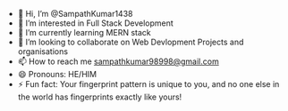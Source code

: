 - 👋 Hi, I’m @SampathKumar1438
- 👀 I’m interested in Full Stack Development
- 🌱 I’m currently learning MERN stack
- 💞️ I’m looking to collaborate on Web Devlopment Projects and organisations
- 📫 How to reach me sampathkumar98998@gmail.com
- 😄 Pronouns: HE/HIM
- ⚡ Fun fact: Your fingerprint pattern is unique to you, and no one else in the world has fingerprints exactly like yours!

<!---
SampathKumar1438/SampathKumar1438 is a ✨ special ✨ repository because its `README.md` (this file) appears on your GitHub profile.
You can click the Preview link to take a look at your changes.
--->
